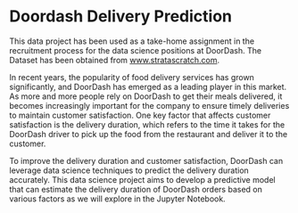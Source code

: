 # Doordash Delivery Prediction
This data project has been used as a take-home assignment in the recruitment process for the data science positions at DoorDash. The Dataset has been obtained from www.stratascratch.com.

In recent years, the popularity of food delivery services has grown significantly, and DoorDash has emerged as a leading player in this market. As more and more people rely on DoorDash to get their meals delivered, it becomes increasingly important for the company to ensure timely deliveries to maintain customer satisfaction. One key factor that affects customer satisfaction is the delivery duration, which refers to the time it takes for the DoorDash driver to pick up the food from the restaurant and deliver it to the customer.

To improve the delivery duration and customer satisfaction, DoorDash can leverage data science techniques to predict the delivery duration accurately. This data science project aims to develop a predictive model that can estimate the delivery duration of DoorDash orders based on various factors as we will explore in the Jupyter Notebook.
